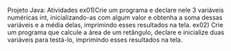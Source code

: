 Projeto Java: 
Atividades
ex01)Crie um programa e declare nele 3 variáveis numéricas int, inicializando-as
com algum valor e obtenha a soma dessas variáveis e a média delas,
imprimindo esses resultados na tela.
ex02) Crie um programa que calcule a área de um retângulo, declare e
inicialize duas variáveis para testá-lo, imprimindo esses resultados na tela.
